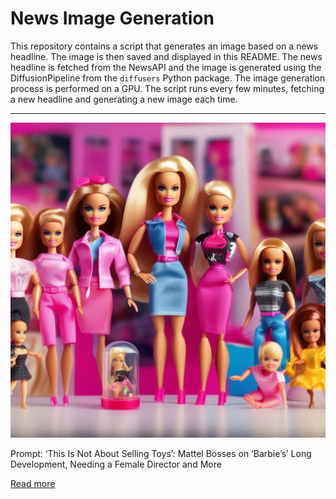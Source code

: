 # News Image Generation
This repository contains a script that generates an image based on a news headline. The image is then saved and displayed in this README.
The news headline is fetched from the NewsAPI and the image is generated using the DiffusionPipeline from the `diffusers` Python package. The image generation process is performed on a GPU.
The script runs every few minutes, fetching a new headline and generating a new image each time.

---

![Generated Image](image.png)

Prompt: ‘This Is Not About Selling Toys’: Mattel Bosses on ‘Barbie’s’ Long Development, Needing a Female Director and More

[Read more](https://variety.com/2023/film/news/barbie-movie-mattell-execs-toy-adaptations-1235674597/)